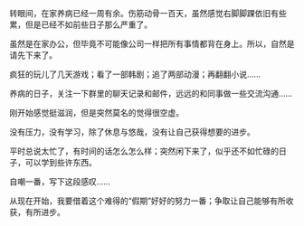 转眼间，在家养病已经一周有余。伤筋动骨一百天，虽然感觉右脚脚踝依旧有些累，但是已经不如前些日子那么严重了。

虽然是在家办公，但毕竟不可能像公司一样把所有事情都背在身上。所以，自然是请先下来了。

疯狂的玩儿了几天游戏；看了一部韩剧；追了两部动漫；再翻翻小说……

养病的日子，关注一下群里的聊天记录和邮件，远远的和同事做一些交流沟通……

刚开始感觉挺滋润，但是突然莫名的觉得很空虚。

没有压力，没有学习，除了休息与悠哉，没有让自己获得想要的进步。

平时总说太忙了，有时间的话怎么怎么样；突然闲下来了，似乎还不如忙碌的日子，可以学到些许东西。

自嘲一番，写下这段感叹……

从现在开始，我要借着这个难得的“假期”好好的努力一番；争取让自己能够有所收获，有所进步。
